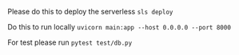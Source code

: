 Please do this to deploy the serverless
`sls deploy`

Do this to run locally
`uvicorn main:app --host 0.0.0.0 --port 8000`


For test please run
`pytest test/db.py`
